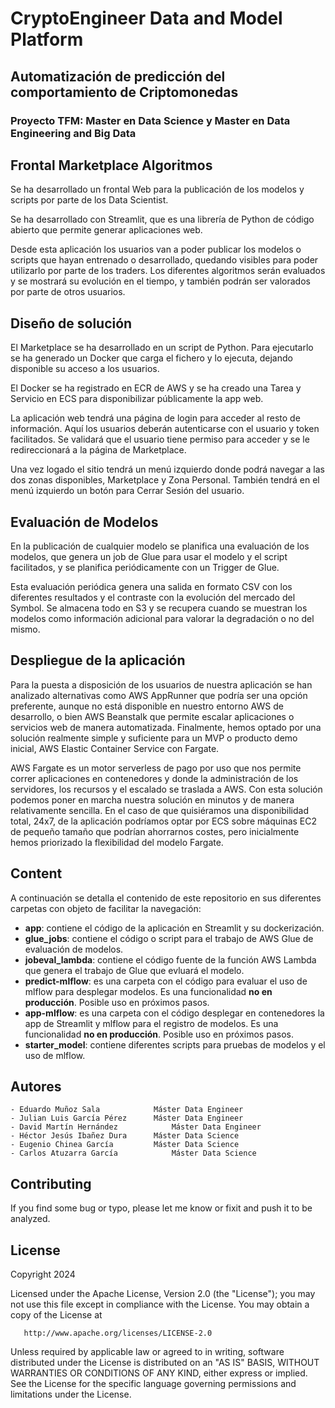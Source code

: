 # CryptoEngineer Data and Model Platform
## Automatización de predicción del comportamiento de Criptomonedas
### Proyecto TFM: Master en Data Science y Master en Data Engineering and Big Data

## Frontal Marketplace Algoritmos

Se ha desarrollado un frontal Web para la publicación de los modelos y scripts por parte de los Data Scientist.

Se ha desarrollado con Streamlit, que es una librería de Python de código abierto que permite generar aplicaciones web.

Desde esta aplicación los usuarios van a poder publicar los modelos o scripts que hayan entrenado o desarrollado, quedando visibles para poder utilizarlo por parte de los traders. Los diferentes algoritmos serán evaluados y se mostrará su evolución en el tiempo, y también podrán ser valorados por parte de otros usuarios.

## Diseño de solución

El Marketplace se ha desarrollado en un script de Python. Para ejecutarlo se ha generado un Docker que carga el fichero y lo ejecuta, dejando disponible su acceso a los usuarios.

El Docker se ha registrado en ECR de AWS y se ha creado una Tarea y Servicio en ECS para disponibilizar públicamente la app web.

La aplicación web tendrá una página de login para acceder al resto de información. Aquí los usuarios deberán autenticarse con el usuario y token facilitados. Se validará que el usuario tiene permiso para acceder y se le redireccionará a la página de Marketplace.

Una vez logado el sitio tendrá un menú izquierdo donde podrá navegar a las dos zonas disponibles, Marketplace y Zona Personal. También tendrá en el menú izquierdo un botón para Cerrar Sesión del usuario.

## Evaluación de Modelos

En la publicación de cualquier modelo se planifica una evaluación de los modelos, que genera un job de Glue para usar el modelo y el script facilitados, y se planifica periódicamente con un Trigger de Glue.

Esta evaluación periódica genera una salida en formato CSV con los diferentes resultados y el contraste con la evolución del mercado del Symbol. Se almacena todo en S3 y se recupera cuando se muestran los modelos como información adicional para valorar la degradación o no del mismo.

## Despliegue de la aplicación

Para la puesta a disposición de los usuarios de nuestra aplicación se han analizado alternativas como AWS AppRunner que podría ser una opción preferente, aunque no está disponible en nuestro entorno AWS de desarrollo, o bien AWS Beanstalk que permite escalar aplicaciones o servicios web de manera automatizada. Finalmente, hemos optado por una solución realmente simple y suficiente para un MVP o producto demo inicial, AWS Elastic Container Service con Fargate.

AWS Fargate es un motor serverless de pago por uso que nos permite correr aplicaciones en contenedores y donde la administración de los servidores, los recursos y el escalado se traslada a AWS. Con esta solución podemos poner en marcha nuestra solución en minutos y de manera relativamente sencilla. En el caso de que quisiéramos una disponibilidad total, 24x7, de la aplicación podríamos optar por ECS sobre máquinas EC2 de pequeño tamaño que podrían ahorrarnos costes, pero inicialmente hemos priorizado la flexibilidad del modelo Fargate.

## Content
A continuación se detalla el contenido de este repositorio en sus diferentes carpetas con objeto de facilitar la navegación:

- **app**: contiene el código de la aplicación en Streamlit y su dockerización.
- **glue_jobs**: contiene el código o script para el trabajo de AWS Glue de evaluación de modelos.
- **jobeval_lambda**: contiene el código fuente de la función AWS Lambda que genera el trabajo de Glue que evluará el modelo.
- **predict-mlflow**: es una carpeta con el código para evaluar el uso de mlflow para desplegar modelos. Es una funcionalidad **no en producción**. Posible uso en próximos pasos.
- **app-mlflow**: es una carpeta con el código desplegar en contenedores la app de Streamlit y mlflow para el registro de modelos. Es una funcionalidad **no en producción**. Posible uso en próximos pasos.
- **starter_model**: contiene diferentes scripts para pruebas de modelos y el uso de mlflow. 

## Autores
	- Eduardo Muñoz Sala		    Máster Data Engineer
	- Julian Luis García Pérez		Máster Data Engineer
	- David Martín Hernández		    Máster Data Engineer
	- Héctor Jesús Ibañez Dura		Máster Data Science
	- Eugenio Chinea García		    Máster Data Science
	- Carlos Atuzarra García		    Máster Data Science

## Contributing
If you find some bug or typo, please let me know or fixit and push it to be analyzed. 

## License

Copyright 2024 

   Licensed under the Apache License, Version 2.0 (the "License");
   you may not use this file except in compliance with the License.
   You may obtain a copy of the License at

       http://www.apache.org/licenses/LICENSE-2.0

   Unless required by applicable law or agreed to in writing, software
   distributed under the License is distributed on an "AS IS" BASIS,
   WITHOUT WARRANTIES OR CONDITIONS OF ANY KIND, either express or implied.
   See the License for the specific language governing permissions and
   limitations under the License.





